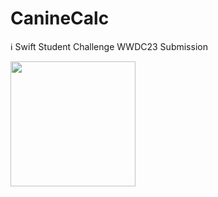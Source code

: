 # CanineCalc

ℹ️ Swift Student Challenge WWDC23 Submission

<img width="200" src="https://user-images.githubusercontent.com/86874779/231844598-695a85b9-13d9-45ef-b581-3ed0763b5156.gif" />

